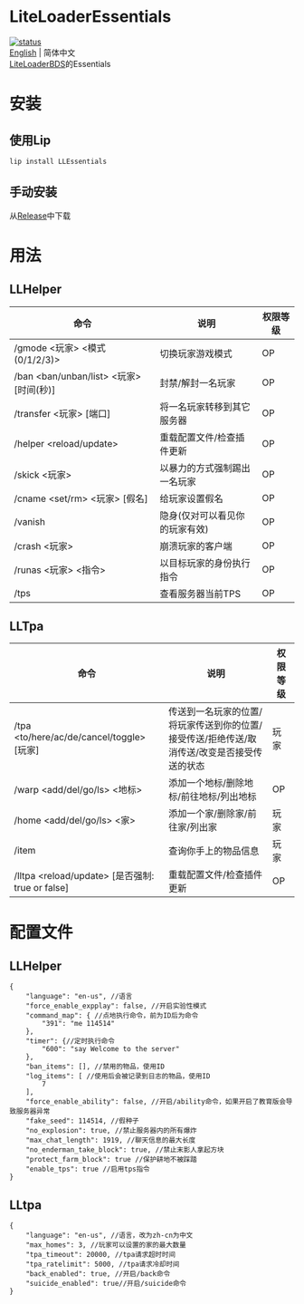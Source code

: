 # LiteLoaderEssentials

[![status](https://img.shields.io/github/actions/workflow/status/LiteLDev/LLEssentials/build-cmake.yml?style=for-the-badge)]("https://github.com/LiteLDev/LLEssentials/actions")  
[English](README.md) | 简体中文  
[LiteLoaderBDS](https://github.com/LiteLDev/LiteLoaderBDS)的Essentials

# 安装

## 使用Lip

```bash
lip install LLEssentials
```

## 手动安装

从[Release](https://github.com/LiteLDev/LLEssentials/releases)中下载

# 用法

## LLHelper

| 命令                                    | 说明                           | 权限等级 |
| --------------------------------------- | ------------------------------ | -------- |
| /gmode <玩家> <模式(0/1/2/3)>           | 切换玩家游戏模式               | OP       |
| /ban <ban/unban/list> <玩家> [时间(秒)] | 封禁/解封一名玩家              | OP       |
| /transfer <玩家> <IP> [端口]            | 将一名玩家转移到其它服务器     | OP       |
| /helper <reload/update>                 | 重载配置文件/检查插件更新      | OP       |
| /skick <玩家>                           | 以暴力的方式强制踢出一名玩家   | OP       |
| /cname <set/rm> <玩家> [假名]           | 给玩家设置假名                 | OP       |
| /vanish                                 | 隐身(仅对可以看见你的玩家有效) | OP       |
| /crash <玩家>                           | 崩溃玩家的客户端               | OP       |
| /runas <玩家> <指令>                    | 以目标玩家的身份执行指令       | OP       |
| /tps                                    | 查看服务器当前TPS              | OP       |

## LLTpa

| 命令                                             | 说明                                                                                        | 权限等级 |
| ------------------------------------------------ | ------------------------------------------------------------------------------------------- | -------- |
| /tpa <to/here/ac/de/cancel/toggle> [玩家]        | 传送到一名玩家的位置/将玩家传送到你的位置/接受传送/拒绝传送/取消传送/改变是否接受传送的状态 | 玩家     |
| /warp <add/del/go/ls> <地标>                     | 添加一个地标/删除地标/前往地标/列出地标                                                     | OP       |
| /home <add/del/go/ls> <家>                       | 添加一个家/删除家/前往家/列出家                                                             | 玩家     |
| /item                                            | 查询你手上的物品信息                                                                        | 玩家     |
| /lltpa <reload/update> [是否强制: true or false] | 重载配置文件/检查插件更新                                                                   | OP       |

# 配置文件

## LLHelper

```jsonc
{
    "language": "en-us", //语言
    "force_enable_expplay": false, //开启实验性模式
    "command_map": { //点地执行命令，前为ID后为命令
        "391": "me 114514"
    },
    "timer": {//定时执行命令
        "600": "say Welcome to the server"
    },
    "ban_items": [], //禁用的物品，使用ID
    "log_items": [ //使用后会被记录到日志的物品，使用ID
        7
    ],
    "force_enable_ability": false, //开启/ability命令，如果开启了教育版会导致服务器异常
    "fake_seed": 114514, //假种子
    "no_explosion": true, //禁止服务器内的所有爆炸
    "max_chat_length": 1919, //聊天信息的最大长度
    "no_enderman_take_block": true, //禁止末影人拿起方块
    "protect_farm_block": true //保护耕地不被踩踏
    "enable_tps": true //启用tps指令
}
```

## LLtpa

```jsonc
{
    "language": "en-us", //语言，改为zh-cn为中文
    "max_homes": 3, //玩家可以设置的家的最大数量
    "tpa_timeout": 20000, //tpa请求超时时间
    "tpa_ratelimit": 5000, //tpa请求冷却时间
    "back_enabled": true, //开启/back命令
    "suicide_enabled": true//开启/suicide命令
}
```
